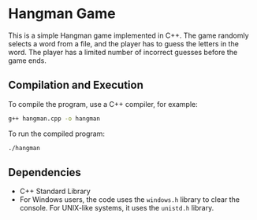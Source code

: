 # Hangman Game

This is a simple Hangman game implemented in C++. The game randomly selects a word from a file, and the player has to guess the letters in the word. The player has a limited number of incorrect guesses before the game ends.

## Compilation and Execution

To compile the program, use a C++ compiler, for example:

```bash
g++ hangman.cpp -o hangman
```

To run the compiled program:

```bash
./hangman
```

## Dependencies

- C++ Standard Library
- For Windows users, the code uses the `windows.h` library to clear the console. For UNIX-like systems, it uses the `unistd.h` library.
